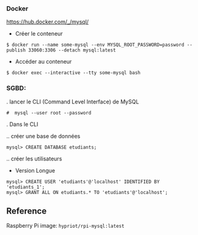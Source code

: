 ### Docker

https://hub.docker.com/_/mysql/

* Créer le conteneur

```
$ docker run --name some-mysql --env MYSQL_ROOT_PASSWORD=password --publish 33060:3306 --detach mysql:latest
```

* Accéder au conteneur

```
$ docker exec --interactive --tty some-mysql bash
```


### SGBD:

. lancer le CLI (Command Level Interface) de MySQL

```
#  mysql --user root --password
```


. Dans le CLI

.. créer une base de données

```
mysql> CREATE DATABASE etudiants;
```

.. créer les utilisateurs

- Version Longue

```
mysql> CREATE USER 'etudiants'@'localhost' IDENTIFIED BY 'etudiants_1';
mysql> GRANT ALL ON etudiants.* TO 'etudiants'@'localhost';
```

## Reference

Raspberry Pi image:  `hypriot/rpi-mysql:latest`
